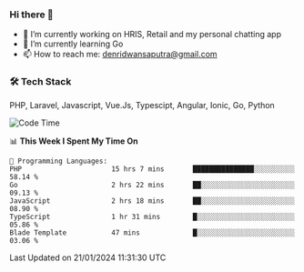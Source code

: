 ### Hi there 👋

- 🔭 I’m currently working on HRIS, Retail and my personal chatting app
- 🌱 I’m currently learning Go
- 📫 How to reach me: denridwansaputra@gmail.com


### 🛠 Tech Stack
PHP, Laravel, Javascript, Vue.Js, Typescipt, Angular, Ionic, Go, Python


<!--START_SECTION:waka-->
![Code Time](http://img.shields.io/badge/Code%20Time-4%2C141%20hrs%2012%20mins-blue)

📊 **This Week I Spent My Time On** 

```text
💬 Programming Languages: 
PHP                      15 hrs 7 mins       ███████████████░░░░░░░░░░   58.14 % 
Go                       2 hrs 22 mins       ██░░░░░░░░░░░░░░░░░░░░░░░   09.13 % 
JavaScript               2 hrs 18 mins       ██░░░░░░░░░░░░░░░░░░░░░░░   08.90 % 
TypeScript               1 hr 31 mins        █░░░░░░░░░░░░░░░░░░░░░░░░   05.86 % 
Blade Template           47 mins             █░░░░░░░░░░░░░░░░░░░░░░░░   03.06 % 
```


 Last Updated on 21/01/2024 11:31:30 UTC
<!--END_SECTION:waka-->
